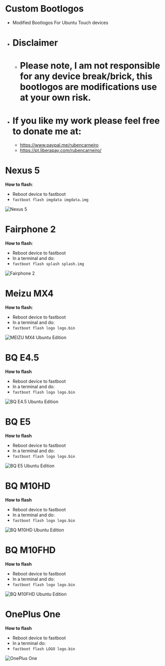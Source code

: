 Custom Bootlogos
==========================
- Modified Bootlogos For Ubuntu Touch devices

- Disclaimer
  ==========

  - Please note, I am not responsible for any device break/brick, this bootlogos are modifications use at your own risk.
    ====================================================================================================================

- If you like my work please feel free to donate me at:
  =====================================================
  - https://www.paypal.me/rubencarneiro
  - https://pt.liberapay.com/rubencarneiro/

Nexus 5
=======
**How to flash**:

- Reboot device to fastboot
- `fastboot flash imgdata imgdata.img`

![Nexus 5](https://github.com/rubencarneiro/devices_images/blob/master/splashNexus5.jpg "Nexus 5")

Fairphone 2
===========
**How to flash**:

- Reboot device to fastboot
- In a terminal and do:
- `fastboot flash splash splash.img`

![Fairphone 2](https://github.com/rubencarneiro/devices_images/blob/master/splashFairphone2.png "Fairphone 2")

Meizu MX4
=========
**How to flash**:

- Reboot device to fastboot
- In a terminal and do:
- `fastboot flash logo logo.bin`

![MEIZU MX4 Ubuntu Edition](https://github.com/rubencarneiro/devices_images/blob/master/splashMX4.png "MEIZU MX4 Ubuntu Edition")

BQ E4.5
=========
**How to flash**

- Reboot device to fastboot
- In a terminal and do:
- `fastboot flash logo logo.bin`

![BQ E4.5 Ubuntu Edition](https://github.com/rubencarneiro/devices_images/blob/master/spplashbqe45.png "BQ E4.5 Ubuntu Edition")

BQ E5
=========
**How to flash**

- Reboot device to fastboot
- In a terminal and do:
- `fastboot flash logo logo.bin`

![BQ E5 Ubuntu Edition](https://github.com/rubencarneiro/devices_images/blob/master/spplashbqe5.png "BQ E5 Ubuntu Edition")

BQ M10HD
=========
**How to flash**

- Reboot device to fastboot
- In a terminal and do:
- `fastboot flash logo logo.bin`

![BQ M10HD Ubuntu Edition](https://github.com/rubencarneiro/devices_images/blob/master/spplashbqm10hd.png "BQ M10HD Ubuntu Edition")

BQ M10FHD
=========
**How to flash**

- Reboot device to fastboot
- In a terminal and do:
- `fastboot flash logo logo.bin`

![BQ M10FHD Ubuntu Edition](https://github.com/rubencarneiro/devices_images/blob/master/spplashbqm10fhd.png "BQ M10FHD Ubuntu Edition")

OnePlus One
=========
**How to flash**

- Reboot device to fastboot
- In a terminal do:
- `fastboot flash LOGO logo.bin`

![OnePlus One](https://github.com/rubencarneiro/devices_images/blob/master/splashoneplusone.png "OnePlus One")
